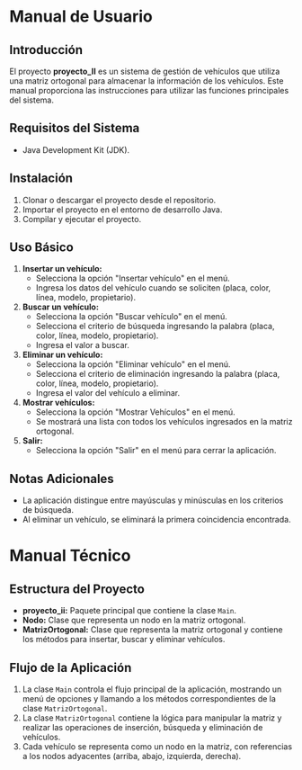 # Manual de Usuario

## Introducción
El proyecto **proyecto_II** es un sistema de gestión de vehículos que utiliza una matriz ortogonal para almacenar la información de los vehículos. 
Este manual proporciona las instrucciones para utilizar las funciones principales del sistema.
## Requisitos del Sistema
- Java Development Kit (JDK).
## Instalación
1. Clonar o descargar el proyecto desde el repositorio.
2. Importar el proyecto en el entorno de desarrollo Java.
3. Compilar y ejecutar el proyecto.
## Uso Básico
1. **Insertar un vehículo:**
   - Selecciona la opción "Insertar vehículo" en el menú.
   - Ingresa los datos del vehículo cuando se soliciten (placa, color, línea, modelo, propietario).
2. **Buscar un vehículo:**
   - Selecciona la opción "Buscar vehículo" en el menú.
   - Selecciona el criterio de búsqueda ingresando la palabra (placa, color, línea, modelo, propietario).
   - Ingresa el valor a buscar.
3. **Eliminar un vehículo:**
   - Selecciona la opción "Eliminar vehículo" en el menú.
   - Selecciona el criterio de eliminación ingresando la palabra (placa, color, línea, modelo, propietario).
   - Ingresa el valor del vehículo a eliminar.
4. **Mostrar vehículos:**
   - Selecciona la opción "Mostrar Vehículos" en el menú.
   - Se mostrará una lista con todos los vehículos ingresados en la matriz ortogonal.
5. **Salir:**
   - Selecciona la opción "Salir" en el menú para cerrar la aplicación.
## Notas Adicionales
- La aplicación distingue entre mayúsculas y minúsculas en los criterios de búsqueda.
- Al eliminar un vehículo, se eliminará la primera coincidencia encontrada.


# Manual Técnico

## Estructura del Proyecto
- **proyecto_ii:** Paquete principal que contiene la clase `Main`.
- **Nodo:** Clase que representa un nodo en la matriz ortogonal.
- **MatrizOrtogonal:** Clase que representa la matriz ortogonal y contiene los métodos para insertar, buscar y eliminar vehículos.

## Flujo de la Aplicación
1. La clase `Main` controla el flujo principal de la aplicación, mostrando un menú de opciones y llamando a los métodos correspondientes de la clase `MatrizOrtogonal`.
2. La clase `MatrizOrtogonal` contiene la lógica para manipular la matriz y realizar las operaciones de inserción, búsqueda y eliminación de vehículos.
3. Cada vehículo se representa como un nodo en la matriz, con referencias a los nodos adyacentes (arriba, abajo, izquierda, derecha).

